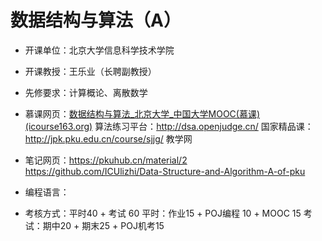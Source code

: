 # 数据结构与算法（A）

- 开课单位：北京大学信息科学技术学院

- 开课教授：王乐业（长聘副教授）

- 先修要求：计算概论、离散数学

- 慕课网页：[数据结构与算法_北京大学_中国大学MOOC(慕课) (icourse163.org)](https://www.icourse163.org/course/PKU-1002534001)
  算法练习平台：http://dsa.openjudge.cn/
  国家精品课：http://jpk.pku.edu.cn/course/sjjg/
  教学网

- 笔记网页：https://pkuhub.cn/material/2
  https://github.com/ICUlizhi/Data-Structure-and-Algorithm-A-of-pku

- 编程语言：

- 考核方式：平时40 + 考试 60
  平时：作业15 + POJ编程 10 + MOOC 15
  考试：期中20 + 期末25 + POJ机考15

